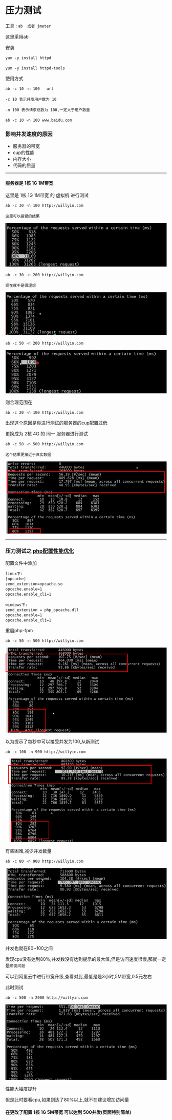 # 压力测试
工具 : ``ab  或者 jmeter``

这里采用ab

安装
````
yum -y install httpd

yum -y install httpd-tools
````
使用方式
````
ab -c 10 -n 100   url

-c 10 表示并发用户数为 10

-n 100 表示请求总数为 100,一定大于用户数量

ab -c 10 -n 100 www.baidu.com
````

### 影响并发速度的原因

- 服务器的带宽
- cup的性能
- 内存大小
- 代码的质量

----
####  服务器是 1核 1G 1M带宽
这里是 1核 1G 1M带宽 的 虚拟机 进行测试
````
ab -c 30 -n 100 http://willyin.com 

这里可以接受的结果
````
![](pic/d53cffe8.png)

````
ab -c 30 -n 200 http://willyin.com 

现在就不是很理想
````
![](pic/a0ccc557.png)

````
ab -c 50 -n 200 http://willyin.com 
````
![](pic/82a76abe.png)

则合理范围在
````
ab -c 20 -n 100 http://willyin.com 
````

出现这个原因是你进行测试的服务器的cup配置过低

更换成为 2核 4G 的 同一 服务器进行测试
````
ab -c 50 -n 500 http://willyin.com 

这个结果更接近于真实数据
````
![](pic/dbe38c35.png)

---
### 压力测试之 [php配置性能优化](https://www.cnblogs.com/66w66/p/12944203.html)
配置文件中添加
````
linux下:
[opcache]
zend_extension=opcache.so
opcache.enable=1
opcache.enable_cli=1

windows下:
zend_extension = php_opcache.dll
opcache.enable=1
opcache.enable_cli=1
````
重启php-fpm

````
ab -c 50 -n 500 http://willyin.com 
````
![](pic/ae79bcae.png)

以为提示了每秒中可以接受并发为100,从新测试
````
ab -c 100 -n 900 http://willyin.com 
````
![](pic/335d8522.png)

有些困难,减少并发数量
````
ab -c 80 -n 900 http://willyin.com 
````
![](pic/2fb999b2.png)

并发也就在80~100之间

发现cpu没有达到80%,并发数没有达到提示的最大值,但是访问速度很慢,那就一定是``带宽问题``

可以到阿里云中进行带宽升级,查看对比,最低是是3小时,5M带宽,0.5元左右

此时测试
````
ab -c 500 -n 2000 http://willyin.com 
````
![](pic/609bb05c.png)

性能大幅度提升

但是此时要看cpu,如果到达了80%以上,就不在建议增加访问量

#### 在更改了配置 1核 1G 5M带宽 可以达到 500并发(页面特别简单)








